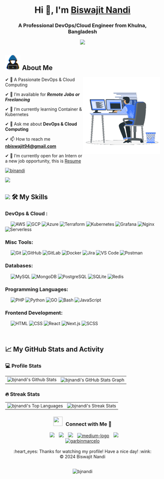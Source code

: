 <h1 align="center">Hi 👋, I'm <a href="http://biswajitnandi.com/" target="blank">
Biswajit Nandi</a></h1>
<h3 align="center">A Professional DevOps/Cloud Engineer from Khulna, Bangladesh</h3>
<p align="center">
  <a href="https://github.com/DenverCoder1/readme-typing-svg"><img src="https://readme-typing-svg.herokuapp.com?font=Time+New+Roman&color=cyan&size=25&center=true&vCenter=true&width=600&height=100&lines=Experience+With.......;AWS,+GCP,+Kubernetes,+Container,+CICD,;+Terraform,+Jenkins,+Linux,+Microservices;Also+a+Active+Learner/Researcher,;Love+to+learn+new+Stuffs+&hearts;++"></a>
</p>

## <picture><img src = "https://github.com/0xAbdulKhalid/0xAbdulKhalid/raw/main/assets/mdImages/about_me.gif" width = 50px></picture> **About Me**

<picture> <img align="right" src="https://github.com/0xAbdulKhalid/0xAbdulKhalid/raw/main/assets/mdImages/Right_Side.gif" width = 250px></picture>

 ✔ 🔭 A Passionate DevOps & Cloud Computing

✔ 🤝 I’m available for <i>**Remote Jobs or Freelancing**</i>

✔ 🌱 I’m currently learning Container & Kubernetes 

✔ 💬 Ask me about **DevOps & Cloud Computing**

✔ 📫 How to reach me **nbiswajit94@gmail.com**

✔ 📄 I’m currently open for an Intern or a new job opportunity, this is <a href="https://docs.google.com/document/d/1LqSeDYJvSjLPAVBmXPM_AyDjGmutVpYdd5u3OTpSnME/edit?usp=share_link" target="blank">Resume</a>
<br/>
<p align="left"> <a href="https://www.linkedin.com/in/bjnandi/" target="_blank" ><img src="https://img.shields.io/twitter/follow/ Biswajit nandi?logo=linkedin&style=for-the-badge" alt="bjnandi" /></a> </p>

<img src="https://user-images.githubusercontent.com/73097560/115834477-dbab4500-a447-11eb-908a-139a6edaec5c.gif"><br>

## <img src="https://media2.giphy.com/media/QssGEmpkyEOhBCb7e1/giphy.gif?cid=ecf05e47a0n3gi1bfqntqmob8g9aid1oyj2wr3ds3mg700bl&rid=giphy.gif" width ="25"><b> 🛠️ My Skills</b>
  
  
###  DevOps & Cloud :
&emsp;
![AWS](https://img.shields.io/badge/-AWS-000?&logo=Amazon-AWS)
![GCP](https://img.shields.io/badge/-GCP-000?&logo=Google-Cloud)
![Azure](https://img.shields.io/badge/-Azure-000?&logo=Microsoft-Azure)
![Terraform](https://img.shields.io/badge/-Terraform-000?&logo=Terraform)
![Kubernetes](https://img.shields.io/badge/-Kubernetes-000?&logo=Kubernetes)
![Grafana](https://img.shields.io/badge/-Grafana-000?&logo=Grafana)
![Nginx](https://img.shields.io/badge/-Nginx-000?&logo=Nginx)
![Serverless](https://img.shields.io/badge/-Serverless-000?&logo=Serverless)
  
### Misc Tools:
&emsp;
![Git](https://img.shields.io/badge/-Git-000?&logo=Git)
![GitHub](https://img.shields.io/badge/-GitHub-000?&logo=GitHub)
![GitLab](https://img.shields.io/badge/-GitLab-000?&logo=GitLab)
![Docker](https://img.shields.io/badge/-Docker-000?&logo=Docker)
![Jira](https://img.shields.io/badge/-Jira-000?&logo=Jira)
![VS Code](https://img.shields.io/badge/-VS%20Code-000?&logo=Visual-Studio-Code)
![Postman](https://img.shields.io/badge/-Postman-000?&logo=Postman)
  
### Databases:
&emsp;
![MySQL](https://img.shields.io/badge/-MySQL-000?&logo=MySQL)
![MongoDB](https://img.shields.io/badge/-MongoDB-000?&logo=MongoDB)
![PostgreSQL](https://img.shields.io/badge/-PostgreSQL-000?&logo=PostgreSQL)
![SQLite](https://img.shields.io/badge/-SQLite-000?&logo=SQLite)
![Redis](https://img.shields.io/badge/-Redis-000?&logo=Redis)
  
  
### Programming Languages:
&emsp;
![PHP](https://img.shields.io/badge/-PHP-000?&logo=PHP)
![Python](https://img.shields.io/badge/-Python-000?&logo=Python)
![GO](https://img.shields.io/badge/-GO-000?&logo=Go)
![Bash](https://img.shields.io/badge/-Bash-000?&logo=GNU-Bash)
![JavaScript](https://img.shields.io/badge/-JavaScript-000?&logo=JavaScript)
  
### Frontend Development:
&emsp;
![HTML](https://img.shields.io/badge/-HTML-000?&logo=HTML5)
![CSS](https://img.shields.io/badge/-CSS-000?&logo=CSS3)
![React](https://img.shields.io/badge/-React-000?&logo=React)
![Next.js](https://img.shields.io/badge/-Next.js-000?&logo=Next.js)
![SCSS](https://img.shields.io/badge/-SCSS-000?&logo=Sass)

&emsp;
## 📈 My GitHub Stats and Activity

### 💻 Profile Stats


<table >
 <tr>
    <td><img alt="bjnandi's Github Stats" src="https://github-readme-stats.vercel.app/api/?username=bjnandi&show_icons=true&include_all_commits=true&count_private=true&theme=radical" height="190px" /></td>
    <td><img align="center"   src="https://github-profile-summary-cards.vercel.app/api/cards/profile-details?username=bjnandi&theme=radical&hide_border=true)](https://github.com/bjnandi" alt="bjnandi's GitHub Stats Graph"  /></td>
 </tr>

</table>


### 🔥 Streak Stats
<table >
 <tr>
    <td><img alt="bjnandi's Top Languages" src="https://github-readme-stats.vercel.app/api/top-langs/?username=bjnandi&langs_count=8&layout=compact&theme=radical" height="190px" /></td>
    <td><img alt="bjnandi's Streak Stats" src="https://github-readme-streak-stats.herokuapp.com/?user=bjnandi&theme=radical" height="190px"/> </td>
 </tr>
</table>

<div align="center">
<h3 align="center" > <img src="https://media.giphy.com/media/iY8CRBdQXODJSCERIr/giphy.gif" width="30" height="30" style="margin-right: 10px;">Connect with Me 🤝 </h3>


       
   <a style="margin-left: 10px;"  target="_blank" href="https://www.linkedin.com/in/bjnandi/">
			<img src="https://img.icons8.com/plasticine/x/linkedin.png"></a>
	
   <a style="margin-left: 10px;"  target="_blank" href="https://www.facebook.com/bjnandi/">
			<img src="https://img.icons8.com/plasticine/x/facebook-new.png"></a>
	
   <a style="margin-left: 10px; margin-top: 10px;" target="_blank" href="https://twitter.com/bjnandi">
			<img src="https://img.icons8.com/plasticine/x/twitter.png" ></a>

 <a style="margin-left: 10px;" target="_blank" href="https://medium.com/@bjnandi">
  			 <img width="50" height="50" src="https://img.icons8.com/stickers/100/medium-logo.png" alt="medium-logo"/></a>

  <a style="margin-left: 10px;" target="_blank" href="https://biswajitnandi.com/">
			<img src="https://img.icons8.com/stickers/1x/domain.png" ></a>
	
<div align="center">  
<a href="https://www.buymeacoffee.com/bjnandi" target="_blank"><img src="https://cdn.buymeacoffee.com/buttons/v2/default-yellow.png" height="45" width="170" alt="garbinmarcelo" /></a>
</div>
<br>
<div align="center">
  :heart_eyes: Thanks for watching my profile! Have a nice day! :wink: <br/>
  &copy; 2024 Biswajit Nandi
</div>
<br>
 <p align="center"> <img src="https://komarev.com/ghpvc/?username=bjnandi&label=Profile%20Views&color=0e75b6&style=flat&color=brightgreen" alt="bjnandi" /> </p>

